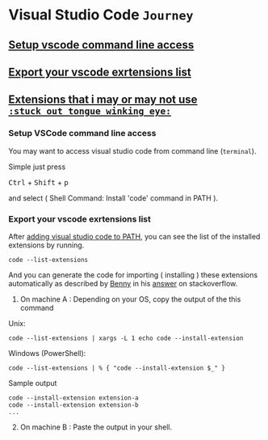 # Visual Studio Code `Journey`
## [Setup vscode command line access](#setup-vscode-access-from-command-line)

## [Export your vscode exrtensions list](#setup-vscode-access-from-command-line)


## [Extensions that i may or may not use `:stuck_out_tongue_winking_eye:` ](extensions.md)


### Setup VSCode command line access

You may want to access visual studio code from command line (`terminal`).

Simple just press 

<kbd>Ctrl</kbd> + <kbd>Shift</kbd> + <kbd>p</kbd>

and select ( Shell Command: Install 'code' command in PATH ).

### Export your vscode exrtensions list

After [adding visual studio code to PATH](#setup-vscode-command-line-access), you can see the list of the installed extensions by running.

```
code --list-extensions

```

And you can generate the code for importing ( installing ) these extensions automatically as described by [Benny](https://stackoverflow.com/users/2243665/benny) in his [answer](https://stackoverflow.com/a/49398449) on stackoverflow.

1. On machine A : Depending on your OS, copy the output of the this command 

Unix:
```
code --list-extensions | xargs -L 1 echo code --install-extension
```
Windows (PowerShell):
```
code --list-extensions | % { "code --install-extension $_" }
```

Sample output

```
code --install-extension extension-a
code --install-extension extension-b
...
```

2. On machine B : Paste the output in your shell.